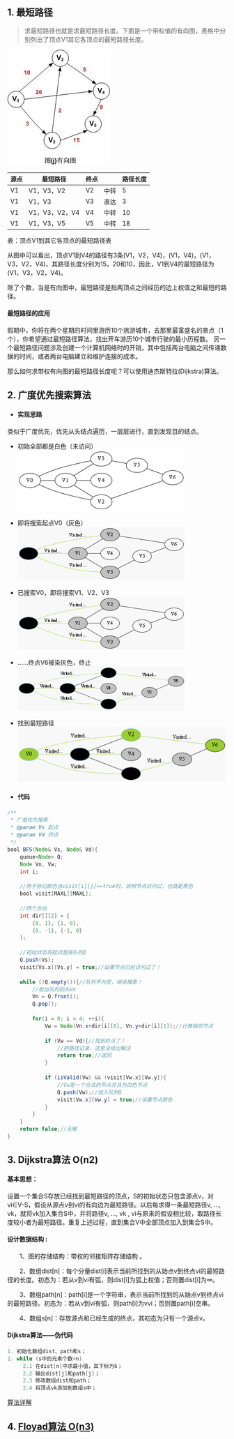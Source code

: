 ## 1. 最短路径
> 求最短路径也就是求最短路径长度。下面是一个带权值的有向图，表格中分别列出了顶点V1其它各顶点的最短路径长度。

   ![](./images/5/short-path.jpg)

|源点|最短路径|终点||路径长度|
|--|--|--|--|--|
|V1|V1，V3，V2    |V2|中转|5|
|V1|V1，V3        |V3|直达|3|
|V1|V1，V3，V2，V4 |V4|中转|10|
|V1|V1，V3，V5     |V5|中转|18|
表：顶点V1到其它各顶点的最短路径表

从图中可以看出，顶点V1到V4的路径有3条(V1，V2，V4)，(V1，V4)，(V1，V3，V2，V4)，其路径长度分别为15，20和10，因此，V1到V4的最短路径为(V1，V3，V2，V4)。

除了个数，当是有向图中，最短路径是指两顶点之间经历的边上权值之和最短的路径。 

#### 最短路径的应用
假期中，你将在两个星期的时间里游历10个旅游城市，去那里最富盛名的景点（1 个），你希望通过最短路径算法，找出开车游历10个城市行驶的最小历程数。
另一个最短路径问题涉及创建一个计算机网络时的开销，其中包括两台电脑之间传递数据的时间，或者两台电脑建立和维护连接的成本。 


那么如何求带权有向图的最短路径长度呢？可以使用迪杰斯特拉(Dijkstra)算法。
## 2. 广度优先搜索算法
- #### 实现思路
类似于广度优先，优先从头结点遍历，一层层进行，直到发现目的结点。
  - 初始全部都是白色（未访问）
    ![](./images/5/guangdu.png)
  - 即将搜索起点V0（灰色）
    ![](./images/5/guangdu2.png)
  - 已搜索V0，即将搜索V1、V2、V3
    ![](./images/5/guangdu3.png)
  - ……终点V6被染灰色，终止
    ![](./images/5/guangdu4.png)
  - 找到最短路径
    ![](./images/5/guangdu5.png)

- #### 代码
```java
/**
 * 广度优先搜索
 * @param Vs 起点
 * @param Vd 终点
 */
bool BFS(Node& Vs, Node& Vd){
	queue<Node> Q;
	Node Vn, Vw;
	int i;
 
	//用于标记颜色当visit[i][j]==true时，说明节点访问过，也就是黑色
	bool visit[MAXL][MAXL];
 
	//四个方向
	int dir[][2] = {
		{0, 1}, {1, 0},
		{0, -1}, {-1, 0}
	};
 
	//初始状态将起点放进队列Q
	Q.push(Vs);
	visit[Vs.x][Vs.y] = true;//设置节点已经访问过了！
 
	while (!Q.empty()){//队列不为空，继续搜索！
		//取出队列的头Vn
		Vn = Q.front();
		Q.pop();
 
		for(i = 0; i < 4; ++i){
			Vw = Node(Vn.x+dir[i][0], Vn.y+dir[i][1]);//计算相邻节点
 
			if (Vw == Vd){//找到终点了！
				//把路径记录，这里没给出解法
				return true;//返回
			}
 
			if (isValid(Vw) && !visit[Vw.x][Vw.y]){
				//Vw是一个合法的节点并且为白色节点
				Q.push(Vw);//加入队列Q
				visit[Vw.x][Vw.y] = true;//设置节点颜色
			}
		}
	}
	return false;//无解
}
```

## 3. Dijkstra算法 O(n2)
#### 基本思想：
   设置一个集合S存放已经找到最短路径的顶点，S的初始状态只包含源点v，对vi∈V-S，假设从源点v到vi的有向边为最短路径。以后每求得一条最短路径v, …, vk，就将vk加入集合S中，并将路径v, …, vk , vi与原来的假设相比较，取路径长度较小者为最短路径。重复上述过程，直到集合V中全部顶点加入到集合S中。

#### 设计数据结构 :
　　1、图的存储结构：带权的邻接矩阵存储结构 。  

　　2、数组dist[n]：每个分量dist[i]表示当前所找到的从始点v到终点vi的最短路径的长度。初态为：若从v到vi有弧，则dist[i]为弧上权值；否则置dist[i]为∞。  

　　3、数组path[n]：path[i]是一个字符串，表示当前所找到的从始点v到终点vi的最短路径。初态为：若从v到vi有弧，则path[i]为vvi；否则置path[i]空串。  

　　4、数组s[n]：存放源点和已经生成的终点，其初态为只有一个源点v。

#### Dijkstra算法——伪代码
```c
1. 初始化数组dist、path和s；
2. while (s中的元素个数<n)
     2.1 在dist[n]中求最小值，其下标为k；
     2.2 输出dist[j]和path[j]；
     2.3 修改数组dist和path；
     2.4 将顶点vk添加到数组s中；
```
[算法详解](https://blog.csdn.net/qq_35644234/article/details/60870719)

## 4. [Floyad算法 O(n3)](https://blog.csdn.net/qq_35644234/article/details/60875818)
